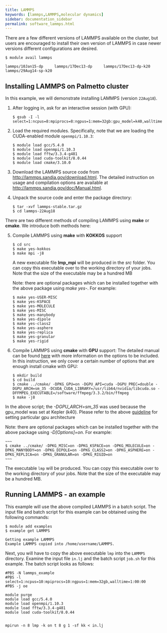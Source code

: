 ```yaml
---
title: LAMMPS
keywords: [lammps,LAMMPS,molecular dynamics]
sidebar: documentation_sidebar
permalink: software_lammps.html
---
```


There are a few different versions of LAMMPS available on the cluster,
but users are encouraged to install their own version of LAMMPS
in case newer versions different configurations are desired.

~~~
$ module avail lammps

lammps/10Jan15-dp     lammps/17Dec13-dp     lammps/17Dec13-dp-k20 lammps/29Aug14-sp-k20
~~~

## Installing LAMMPS on Palmetto cluster

In this example, we will demonstrate installing LAMMPS (version `22Aug18`).

1.  After logging in, ask for an interactive session (with GPU):

    ~~~
    $ qsub -I -l select=1:ncpus=8:mpiprocs=8:ngpus=1:mem=32gb:gpu_model=k40,walltime=2:00:00
    ~~~

2.  Load the required modules. Specifically, note that we are loading the CUDA-enabled
module `openmpi/1.10.3`:

    ~~~~
    $ module load gcc/5.4.0
    $ module load openmpi/1.10.3
    $ module load fftw/3.3.4-g481
    $ module load cuda-toolkit/8.0.44
    $ module load cmake/3.10.0    
    ~~~~

3.  Download the LAMMPS source code from http://lammps.sandia.gov/download.html.
The detailed instruction on usage and compilation options are available 
at http://lammps.sandia.gov/doc/Manual.html.

4.  Unpack the source code and enter the package directory:

    ~~~
    $ tar -xvf lammps-stable.tar.gz
    $ cd lammps-22Aug18
    ~~~
There are two different methods of compiling LAMMPS using **make** or **cmake**. We introduce both methods here:

5.  Compile LAMMPS using **make** with **KOKKOS**  support

    ~~~
    $ cd src
    $ make yes-kokkos 
    $ make mpi -j8 
    ~~~
    
    A new executable file **lmp_mpi** will be produced in the *src* folder. You can copy this executable over to the working directory of your jobs. Note that the size of the executable may be a hundred MB
    
    Note: there are optional packages which can be installed together with the above package using *make yes-*. For example: 
    ~~~
    $ make yes-USER-MISC
    $ make yes-KSPACE
    $ make yes-MOLECULE
    $ make yes-MISC
    $ make yes-manybody
    $ make yes-dipole
    $ make yes-class2
    $ make yes-asphere
    $ make yes-replica
    $ make yes-granular
    $ make yes-rigid
    ~~~

6.  Compile LAMMPS using **cmake** with **GPU** support:
The detailed manual can be found [here](https://github.com/lammps/lammps/blob/master/cmake/README.md) with more information on the options to be included. In this instruction, we only cover a certain number of options that are enough install cmake with GPU:

    ~~~
    $ mkdir build
    $ cd build
    $ cmake ../cmake/ -DPKG_GPU=on -DGPU_API=cuda -DGPU_PREC=double -DGPU_ARCH=sm_35 -DCUDA_CUDA_LIBRARY=/usr/lib64/nvidia/libcuda.so -DFFMPEG_EXECUTABLE=/software/ffmpeg/3.3.2/bin/ffmpeg
    $ make -j8
    ~~~

In the above script; the *-DGPU_ARCH=sm_35* was used because the gpu_model was set at Kepler (k40). Please refer to the above [guideline](https://github.com/lammps/lammps/blob/master/cmake/README.md) for setting particular gpu architecture

Note: there are optional packages which can be installed together with the above package using *-D[Options]=on*. For example: 

    ~~~
    $ cmake ../cmake/ -DPKG_MISC=on -DPKG_KSPACE=on -DPKG_MOLECULE=on -DPKG_MANYBODY=on -DPKG_DIPOLE=on -DPKG_CLASS2=on -DPKG_ASPHERE=on -DPKG_REPLICA=on -DPKG_GRANULAR=on -DPKG_RIGID=on
    ~~~
    
The executable `lmp` will be produced. You can copy this executable over to the working directory of your jobs.
Note that the size of the executable may be a hundred MB.

## Running LAMMPS - an example

This example will use the above compiled LAMMPS in a batch script.
The input file and batch script for this example can
be obtained using the following commands:

~~~
$ module add examples
$ example get LAMMPS

Getting example LAMMPS
Example LAMMPS copied into /home/username/LAMMPS.
~~~

Next, you will have to copy the above executable
`lmp` into the `LAMMPS` directory.
Examine the input file `in.lj`
and the batch script `job.sh` for this example.
The batch script looks as follows:

~~~
#PBS -N lammps_example
#PBS -l select=1:ncpus=10:mpiprocs=10:ngpus=1:mem=32gb,walltime=1:00:00
#PBS -j oe

module purge
module load gcc/5.4.0
module load openmpi/1.10.3
module load fftw/3.3.4-g481
module load cuda-toolkit/8.0.44
  

mpirun -n 8 lmp -k on t 8 g 1 -sf kk < in.lj
~~~
